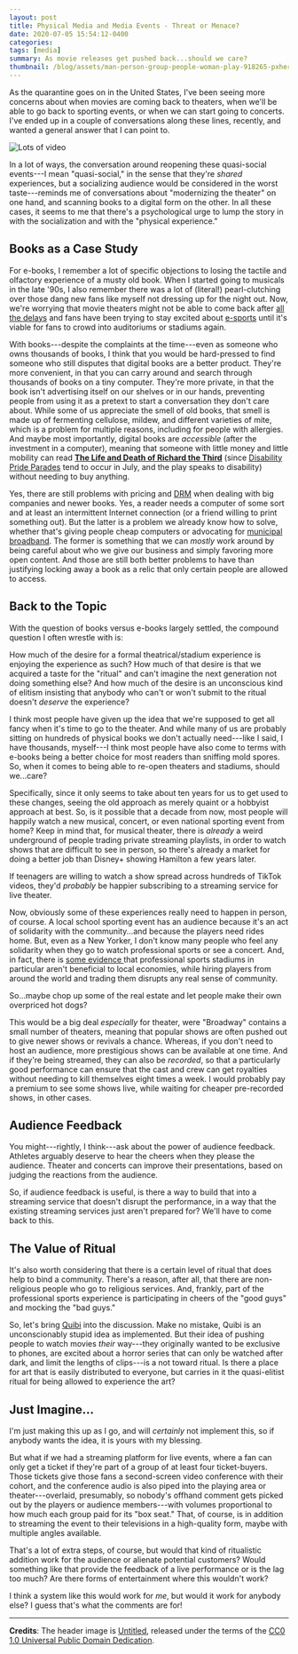 ```yaml
---
layout: post
title: Physical Media and Media Events - Threat or Menace?
date: 2020-07-05 15:54:12-0400
categories:
tags: [media]
summary: As movie releases get pushed back...should we care?
thumbnail: /blog/assets/man-person-group-people-woman-play-918265-pxhere.com.png
---
```


As the quarantine goes on in the United States, I've been seeing more concerns about when movies are coming back to theaters, when we'll be able to go back to sporting events, or when we can start going to concerts.  I've ended up in a couple of conversations along these lines, recently, and wanted a general answer that I can point to.

![Lots of video](/blog/assets/man-person-group-people-woman-play-918265-pxhere.com.png "Lots of video")

In a lot of ways, the conversation around reopening these quasi-social events---I mean "quasi-social," in the sense that they're *shared* experiences, but a socializing audience would be considered in the worst taste---reminds me of conversations about "modernizing the theater" on one hand, and scanning books to a digital form on the other.  In all these cases, it seems to me that there's a psychological urge to lump the story in with the socialization and with the "physical experience."

## Books as a Case Study

For e-books, I remember a lot of specific objections to losing the tactile and olfactory experience of a musty old book.  When I started going to musicals in the late '90s, I also remember there was a lot of (literal!) pearl-clutching over those dang new fans like myself not dressing up for the night out.  Now, we're worrying that movie theaters might not be able to come back after [all the delays](https://www.ign.com/articles/coronavirus-movie-delays-release-date-change-tv-show) and fans have been trying to stay excited about [e-sports](https://www.latimes.com/sports/story/2020-03-29/esports-coronavirus-quarantine-indoor-sports-league-of-legends) until it's viable for fans to crowd into auditoriums or stadiums again.

With books---despite the complaints at the time---even as someone who owns thousands of books, I think that you would be hard-pressed to find someone who still disputes that digital books are a better product.  They're more convenient, in that you can carry around and search through thousands of books on a tiny computer.  They're more private, in that the book isn't advertising itself on our shelves or in our hands, preventing people from using it as a pretext to start a conversation they don't care about.  While some of us appreciate the smell of old books, that smell is made up of fermenting cellulose, mildew, and different varieties of mite, which is a problem for multiple reasons, including for people with allergies.  And maybe most importantly, digital books are *accessible* (after the investment in a computer), meaning that someone with little money and little mobility can read [**The Life and Death of Richard the Third**](http://shakespeare.mit.edu/richardiii/full.html) (since [Disability Pride Parades](https://en.wikipedia.org/wiki/Disability_Pride_Parades) tend to occur in July, and the play speaks to disability) without needing to buy anything.

Yes, there are still problems with pricing and [DRM](https://en.wikipedia.org/wiki/Digital_rights_management) when dealing with big companies and newer books.  Yes, a reader needs a computer of some sort and at least an intermittent Internet connection (or a friend willing to print something out).  But the latter is a problem we already know how to solve, whether that's giving people cheap computers or advocating for [municipal broadband](https://en.wikipedia.org/wiki/Municipal_broadband).  The former is something that we can *mostly* work around by being careful about who we give our business and simply favoring more open content.  And those are still both better problems to have than justifying locking away a book as a relic that only certain people are allowed to access.

## Back to the Topic

With the question of books versus e-books largely settled, the compound question I often wrestle with is:

How much of the desire for a formal theatrical/stadium experience is enjoying the experience as such?  How much of that desire is that we acquired a taste for the "ritual" and can't imagine the next generation not doing something else?  And how much of the desire is an unconscious kind of elitism insisting that anybody who can't or won't submit to the ritual doesn't *deserve* the experience?

I think most people have given up the idea that we're supposed to get all fancy when it's time to go to the theater.  And while many of us are probably sitting on hundreds of physical books we don't actually need---like I said, I have thousands, myself---I think most people have also come to terms with e-books being a better choice for most readers than sniffing mold spores.  So, when it comes to being able to re-open theaters and stadiums, should we...care?

Specifically, since it only seems to take about ten years for us to get used to these changes, seeing the old approach as merely quaint or a hobbyist approach at best.  So, is it possible that a decade from now, most people will happily watch a new musical, concert, or even national sporting event from home?  Keep in mind that, for musical theater, there is *already* a weird underground of people trading private streaming playlists, in order to watch shows that are difficult to see in person, so there's already a market for doing a better job than Disney+ showing Hamilton a few years later.

If teenagers are willing to watch a show spread across hundreds of TikTok videos, they'd *probably* be happier subscribing to a streaming service for live theater.

Now, obviously some of these experiences really need to happen in person, of course.  A local school sporting event has an audience because it's an act of solidarity with the community...and because the players need rides home.  But, even as a New Yorker, I don't know many people who feel any solidarity when they go to watch professional sports or see a concert.  And, in fact, there is [some evidence <i class="far fa-file-pdf"></i>](https://digitalcommons.bryant.edu/cgi/viewcontent.cgi?article=1014&context=honors_mathematics) that professional sports stadiums in particular aren't beneficial to local economies, while hiring players from around the world and trading them disrupts any real sense of community.

So...maybe chop up some of the real estate and let people make their own overpriced hot dogs?

This would be a big deal *especially* for theater, were "Broadway" contains a small number of theaters, meaning that popular shows are often pushed out to give newer shows or revivals a chance.  Whereas, if you don't need to host an audience, more prestigious shows can be available at one time.  And if they're being streamed, they can also be *recorded*, so that a particularly good performance can ensure that the cast and crew can get royalties without needing to kill themselves eight times a week.  I would probably pay a premium to see some shows live, while waiting for cheaper pre-recorded shows, in other cases.

## Audience Feedback

You might---rightly, I think---ask about the power of audience feedback.  Athletes arguably deserve to hear the cheers when they please the audience.  Theater and concerts can improve their presentations, based on judging the reactions from the audience.

So, if audience feedback is useful, is there a way to build that into a streaming service that doesn't disrupt the performance, in a way that the existing streaming services just aren't prepared for?  We'll have to come back to this.

## The Value of Ritual

It's also worth considering that there is a certain level of ritual that does help to bind a community.  There's a reason, after all, that there are non-religious people who go to religious services.  And, frankly, part of the professional sports experience is participating in cheers of the "good guys" and mocking the "bad guys."

So, let's bring [Quibi](https://en.wikipedia.org/wiki/Quibi) into the discussion.  Make no mistake, Quibi is an unconscionably stupid idea as implemented.  But their idea of pushing people to watch movies *their* way---they originally wanted to be exclusive to phones, are excited about a horror series that can only be watched after dark, and limit the lengths of clips---is a not toward ritual.  Is there a place for art that is easily distributed to everyone, but carries in it the quasi-elitist ritual for being allowed to experience the art?

## Just Imagine...

I'm just making this up as I go, and will *certainly* not implement this, so if anybody wants the idea, it is yours with my blessing.

But what if we had a streaming platform for live events, where a fan can only get a ticket if they're part of a group of at least four ticket-buyers.  Those tickets give those fans a second-screen video conference with their cohort, and the conference audio is also piped into the playing area or theater---overlaid, presumably, so nobody's offhand comment gets picked out by the players or audience members---with volumes proportional to how much each group paid for its "box seat."  That, of course, is in addition to streaming the event to their televisions in a high-quality form, maybe with multiple angles available.

That's a lot of extra steps, of course, but would that kind of ritualistic addition work for the audience or alienate potential customers?   Would something like that provide the feedback of a live performance or is the lag too much?  Are there forms of entertainment where this wouldn't work?

I think a system like this would work for *me*, but would it work for anybody else?  I guess that's what the comments are for!

* * *

**Credits**:  The header image is [Untitled](https://pxhere.com/en/photo/918265), released under the terms of the [CC0 1.0 Universal Public Domain Dedication](https://creativecommons.org/publicdomain/zero/1.0/).
